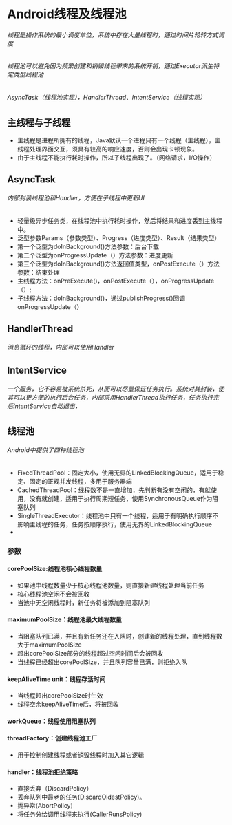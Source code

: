# Android线程及线程池
###### 线程是操作系统的最小调度单位，系统中存在大量线程时，通过时间片轮转方式调度
###### 线程池可以避免因为频繁创建和销毁线程带来的系统开销，通过Executor派生特定类型线程池
###### AsyncTask（线程池实现），HandlerThread、IntentService（线程实现）

## 主线程与子线程
- 主线程是进程所拥有的线程，Java默认一个进程只有一个线程（主线程），主线程处理界面交互，须具有较高的响应速度，否则会出现卡顿现象。
- 由于主线程不能执行耗时操作，所以子线程出现了。（网络请求，I/O操作）

## AsyncTask
###### 内部封装线程池和Handler，方便在子线程中更新UI
- 轻量级异步任务类，在线程池中执行耗时操作，然后将结果和进度丢到主线程中。
- 泛型参数Params（参数类型）、Progress（进度类型）、Result（结果类型）
- 第一个泛型为doInBackground()方法参数：后台下载
- 第二个泛型为onProgressUpdate（）方法参数：进度更新
- 第三个泛型为doInBackground()方法返回值类型，onPostExecute（）方法参数：结束处理
- 主线程方法：onPreExecute()，onPostExecute（），onProgressUpdate（）;
- 子线程方法：doInBackground()，通过publishProgress()回调onProgressUpdate（）


## HandlerThread
###### 消息循环的线程，内部可以使用Handler

## IntentService
###### 一个服务，它不容易被系统杀死，从而可以尽量保证任务执行。系统对其封装，使其可以更方便的执行后台任务，内部采用HandlerThread执行任务，任务执行完后IntentService自动退出，


## 线程池
###### Android中提供了四种线程池
- FixedThreadPool：固定大小，使用无界的LinkedBlockingQueue，适用于稳定、固定的正规并发线程，多用于服务器端
- CachedThreadPool：线程数不是一直增加，先判断有没有空闲的，有就使用，没有就创建，适用于执行周期短任务，使用SynchronousQueue作为阻塞队列
- SingleThreadExecutor：线程池中只有一个线程，适用于有明确执行顺序不影响主线程的任务，任务按顺序执行，使用无界的LinkedBlockingQueue
- 

### 参数
#### corePoolSize:线程池核心线程数量
- 如果池中线程数量少于核心线程池数量，则直接新建线程处理当前任务
- 核心线程池空闲不会被回收
- 当池中无空闲线程时，新任务将被添加到阻塞队列

#### maximumPoolSize：线程池最大线程数量
- 当阻塞队列已满，并且有新任务还在入队时，创建新的线程处理，直到线程数大于maximumPoolSize
- 超出corePoolSize部分的线程超过空闲时间后会被回收
- 当线程已经超出corePoolSize，并且队列容量已满，则拒绝入队

#### keepAliveTime unit：线程存活时间
- 当线程超出corePoolSize时生效
- 线程空余keepAliveTime后，将被回收

#### workQueue：线程使用阻塞队列
#### threadFactory：创建线程池工厂
- 用于控制创建线程或者销毁线程时加入其它逻辑

#### handler：线程池拒绝策略
- 直接丢弃（DiscardPolicy）
- 丢弃队列中最老的任务(DiscardOldestPolicy)。
- 抛异常(AbortPolicy)
- 将任务分给调用线程来执行(CallerRunsPolicy)

